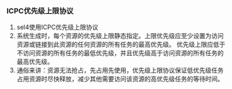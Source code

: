 ### ICPC优先级上限协议
1. sel4使用ICPC优先级上限协议
2. 系统生成时，每个资源的优先级上限静态指定。上限优先级应至少设置为访问资源或链接到此资源的任何资源的所有任务的最高优先级。
优先级上限应低于不访问资源的所有任务的最低优先级，并且优先级高于访问资源的所有任务的最高优先级。
3. 通俗来讲：资源无法抢占，先占用先使用，优先级上限协议保证低优先级任务占用资源时尽快释放，减少其他需要访问该资源的高优先级任务的等待时间。
